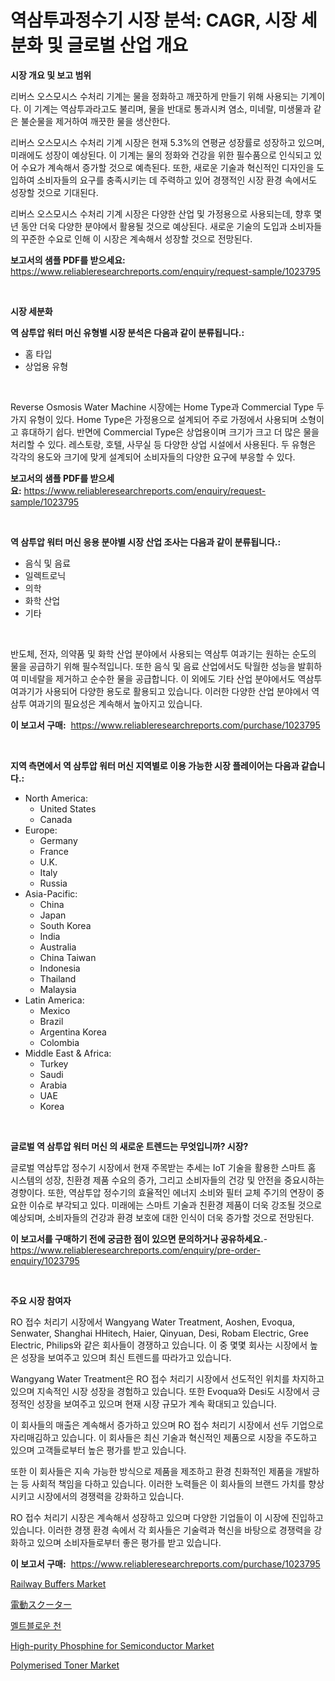 <p><h1>역삼투과정수기 시장 분석: CAGR, 시장 세분화 및 글로벌 산업 개요</h1></p><p><strong>시장 개요 및 보고 범위</strong></p>
<p><p>리버스 오스모시스 수처리 기계는 물을 정화하고 깨끗하게 만들기 위해 사용되는 기계이다. 이 기계는 역삼투과라고도 불리며, 물을 반대로 통과시켜 염소, 미네랄, 미생물과 같은 불순물을 제거하여 깨끗한 물을 생산한다. </p><p>리버스 오스모시스 수처리 기계 시장은 현재 5.3%의 연평균 성장률로 성장하고 있으며, 미래에도 성장이 예상된다. 이 기계는 물의 정화와 건강을 위한 필수품으로 인식되고 있어 수요가 계속해서 증가할 것으로 예측된다. 또한, 새로운 기술과 혁신적인 디자인을 도입하여 소비자들의 요구를 충족시키는 데 주력하고 있어 경쟁적인 시장 환경 속에서도 성장할 것으로 기대된다.</p><p>리버스 오스모시스 수처리 기계 시장은 다양한 산업 및 가정용으로 사용되는데, 향후 몇 년 동안 더욱 다양한 분야에서 활용될 것으로 예상된다. 새로운 기술의 도입과 소비자들의 꾸준한 수요로 인해 이 시장은 계속해서 성장할 것으로 전망된다.</p></p>
<p><strong>보고서의 샘플 PDF를 받으세요:</strong> <a href="https://www.reliableresearchreports.com/enquiry/request-sample/1023795">https://www.reliableresearchreports.com/enquiry/request-sample/1023795</a></p>
<p>&nbsp;</p>
<p><strong>시장 세분화</strong></p>
<p><strong>역 삼투압 워터 머신 유형별 시장 분석은 다음과 같이 분류됩니다.:</strong></p>
<p><ul><li>홈 타입</li><li>상업용 유형</li></ul></p>
<p>&nbsp;</p>
<p><p>Reverse Osmosis Water Machine 시장에는 Home Type과 Commercial Type 두 가지 유형이 있다. Home Type은 가정용으로 설계되어 주로 가정에서 사용되며 소형이고 휴대하기 쉽다. 반면에 Commercial Type은 상업용이며 크기가 크고 더 많은 물을 처리할 수 있다. 레스토랑, 호텔, 사무실 등 다양한 상업 시설에서 사용된다. 두 유형은 각각의 용도와 크기에 맞게 설계되어 소비자들의 다양한 요구에 부응할 수 있다.</p></p>
<p><strong>보고서의 샘플 PDF를 받으세요:</strong>&nbsp;<a href="https://www.reliableresearchreports.com/enquiry/request-sample/1023795">https://www.reliableresearchreports.com/enquiry/request-sample/1023795</a></p>
<p>&nbsp;</p>
<p><strong> 역 삼투압 워터 머신 응용 분야별 시장 산업 조사는 다음과 같이 분류됩니다.:</strong></p>
<p><ul><li>음식 및 음료</li><li>일렉트로닉</li><li>의학</li><li>화학 산업</li><li>기타</li></ul></p>
<p>&nbsp;</p>
<p><p>반도체, 전자, 의약품 및 화학 산업 분야에서 사용되는 역삼투 여과기는 원하는 순도의 물을 공급하기 위해 필수적입니다. 또한 음식 및 음료 산업에서도 탁월한 성능을 발휘하여 미네랄을 제거하고 순수한 물을 공급합니다. 이 외에도 기타 산업 분야에서도 역삼투 여과기가 사용되어 다양한 용도로 활용되고 있습니다. 이러한 다양한 산업 분야에서 역삼투 여과기의 필요성은 계속해서 높아지고 있습니다.</p></p>
<p><strong>이 보고서 구매:</strong>&nbsp; <a href="https://www.reliableresearchreports.com/purchase/1023795">https://www.reliableresearchreports.com/purchase/1023795</a></p>
<p>&nbsp;</p>
<p><strong>지역 측면에서 역 삼투압 워터 머신 지역별로 이용 가능한 시장 플레이어는 다음과 같습니다.:</strong></p>
<p><ul>
    <li>
        North America:
        <ul>
            <li>United States</li>
            <li>Canada</li>
        </ul>
    </li>
    <li>
        Europe:
        <ul>
            <li>Germany</li>
            <li>France</li>
            <li>U.K.</li>
            <li>Italy</li>
            <li>Russia</li>
        </ul>
    </li>
    <li>
        Asia-Pacific:
        <ul>
            <li>China</li>
            <li>Japan</li>
            <li>South Korea</li>
            <li>India</li>
            <li>Australia</li>
            <li>China Taiwan</li>
            <li>Indonesia</li>
            <li>Thailand</li>
            <li>Malaysia</li>
        </ul>
    </li>
    <li>
        Latin America:
        <ul>
            <li>Mexico</li>
            <li>Brazil</li>
            <li>Argentina Korea</li>
            <li>Colombia</li>
        </ul>
    </li>
    <li>
        Middle East & Africa:
        <ul>
            <li>Turkey</li>
            <li>Saudi</li>
            <li>Arabia</li>
            <li>UAE</li>
            <li>Korea</li>
        </ul>
    </li>
    </ul></p>
<p>&nbsp;</p>
<p><strong>글로벌 역 삼투압 워터 머신 의 새로운 트렌드는 무엇입니까? 시장?</strong></p>
<p><p>글로벌 역삼투압 정수기 시장에서 현재 주목받는 추세는 IoT 기술을 활용한 스마트 홈 시스템의 성장, 친환경 제품 수요의 증가, 그리고 소비자들의 건강 및 안전을 중요시하는 경향이다. 또한, 역삼투압 정수기의 효율적인 에너지 소비와 필터 교체 주기의 연장이 중요한 이슈로 부각되고 있다. 미래에는 스마트 기술과 친환경 제품이 더욱 강조될 것으로 예상되며, 소비자들의 건강과 환경 보호에 대한 인식이 더욱 증가할 것으로 전망된다.</p></p>
<p><strong>이 보고서를 구매하기 전에 궁금한 점이 있으면 문의하거나 공유하세요.</strong>- <a href="https://www.reliableresearchreports.com/enquiry/pre-order-enquiry/1023795">https://www.reliableresearchreports.com/enquiry/pre-order-enquiry/1023795</a></p>
<p>&nbsp;</p>
<p><strong>주요 시장 참여자</strong></p>
<p><p>RO 접수 처리기 시장에서 Wangyang Water Treatment, Aoshen, Evoqua, Senwater, Shanghai HHitech, Haier, Qinyuan, Desi, Robam Electric, Gree Electric, Philips와 같은 회사들이 경쟁하고 있습니다. 이 중 몇몇 회사는 시장에서 높은 성장을 보여주고 있으며 최신 트렌드를 따라가고 있습니다.</p><p>Wangyang Water Treatment은 RO 접수 처리기 시장에서 선도적인 위치를 차지하고 있으며 지속적인 시장 성장을 경험하고 있습니다. 또한 Evoqua와 Desi도 시장에서 긍정적인 성장을 보여주고 있으며 현재 시장 규모가 계속 확대되고 있습니다.</p><p>이 회사들의 매출은 계속해서 증가하고 있으며 RO 접수 처리기 시장에서 선두 기업으로 자리매김하고 있습니다. 이 회사들은 최신 기술과 혁신적인 제품으로 시장을 주도하고 있으며 고객들로부터 높은 평가를 받고 있습니다.</p><p>또한 이 회사들은 지속 가능한 방식으로 제품을 제조하고 환경 친화적인 제품을 개발하는 등 사회적 책임을 다하고 있습니다. 이러한 노력들은 이 회사들의 브랜드 가치를 향상시키고 시장에서의 경쟁력을 강화하고 있습니다.</p><p>RO 접수 처리기 시장은 계속해서 성장하고 있으며 다양한 기업들이 이 시장에 진입하고 있습니다. 이러한 경쟁 환경 속에서 각 회사들은 기술력과 혁신을 바탕으로 경쟁력을 강화하고 있으며 소비자들로부터 좋은 평가를 받고 있습니다.</p></p>
<p><strong>이 보고서 구매:</strong>&nbsp;&nbsp;<a href="https://www.reliableresearchreports.com/purchase/1023795">https://www.reliableresearchreports.com/purchase/1023795</a></p>
<p><p><a href="https://issuu.com/reportprime-2/docs/railway-buffers-market-size-2030.pptx">Railway Buffers Market</a></p><p><a href="https://github.com/cnnriuez22368/Market-Research-Report-List-1/blob/main/5754353669.md">電動スクーター</a></p><p><a href="https://github.com/vs10l4sfg5c/Market-Research-Report-List-1/blob/main/4219305361.md">멜트블로운 천</a></p><p><a href="https://github.com/RickHolmes3/Market-Research-Report-List-3/blob/main/high-purity-phosphine-for-semiconductor-market.md">High-purity Phosphine for Semiconductor Market</a></p><p><a href="https://issuu.com/reportprime-2/docs/polymerised-toner-market-size-2030.pptx">Polymerised Toner Market</a></p></p>
